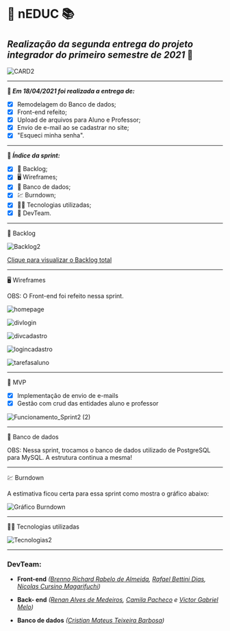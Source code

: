 # :book: nEDUC :books:

## **_Realização da segunda entrega do projeto integrador do primeiro semestre de 2021_** :rocket:



![CARD2](https://github.com/DevSlim001/API_NEDUC/blob/main/readassets/CARD2.png)



-----------------------------------

**:pushpin: _Em 18/04/2021 foi realizada a entrega de:_**

- [x] Remodelagem do Banco de dados;
- [x] Front-end refeito;
- [x] Upload de arquivos para Aluno e Professor;
- [x] Envio de e-mail ao se cadastrar no site;
- [x] "Esqueci minha senha".

---------------

**:pushpin: _Índice da sprint:_**

- [x] :book: Backlog;
- [x] :desktop_computer: Wireframes;
- [x] :dart: Banco de dados;
- [x] :chart: Burndown;
- [x] :man_technologist: Tecnologias utilizadas;
- [x] :busts_in_silhouette: DevTeam.

---------------------------------

:book: Backlog

![Backlog2](https://github.com/DevSlim001/API_NEDUC/blob/main/readassets/Backlog2.png)



<a href="https://drive.google.com/file/d/1DXNG6m5TAhoHdeisg2suA9b_R5UXp1fN/view?usp=sharing" target="__blank">Clique para visualizar o Backlog total</a>

--------------------------------------------------------------------------------------------------------------------

:desktop_computer: Wireframes

OBS: O Front-end foi refeito nessa sprint.

![homepage](https://github.com/DevSlim001/API_NEDUC/blob/sprint0/readassets/homepage.gif)

![divlogin](https://github.com/DevSlim001/API_NEDUC/blob/sprint0/readassets/divlogin.png)

![divcadastro](https://github.com/DevSlim001/API_NEDUC/blob/sprint0/readassets/divcadastro.png)

![logincadastro](https://github.com/DevSlim001/API_NEDUC/blob/sprint0/readassets/logincadastro.gif)

![tarefasaluno](https://github.com/DevSlim001/API_NEDUC/blob/sprint0/readassets/tarefasaluno.png)

--------------------------------------------------------------------------------------------------------------------
:dart: MVP

- [x] Implementação de envio de e-mails
- [x] Gestão com crud das entidades aluno e professor

![Funcionamento_Sprint2 (2)](https://github.com/DevSlim001/API_NEDUC/blob/main/readassets/Funcionamento_Sprint2%20(2).gif)

----------------
:dart: Banco de dados

OBS: Nessa sprint, trocamos o banco de dados utilizado de PostgreSQL para MySQL.
A estrutura continua a mesma!

--------------------------------------------------------------------------------------------------------------------
:chart: Burndown 

A estimativa ficou certa para essa sprint como mostra o gráfico abaixo:

![Gráfico Burndown](https://github.com/DevSlim001/API_NEDUC/blob/sprint_2/Burdownsprint2.png)

-------------

:man_technologist: Tecnologias utilizadas

![Tecnologias2](https://github.com/DevSlim001/API_NEDUC/blob/main/readassets/Tecnologias2.png)

----------------


### **DevTeam:**

- **Front-end** *(<a href="https://github.com/brennorichard" target="__blank">Brenno Richard Rabelo de Almeida</a>, <a href="https://github.com/Rafael-BD" target="__blank">Rafael Bettini Dias</a>, <a href="https://github.com/nicursino" target="__blank">Nicolas Cursino Magarifuchi</a>)*
- **Back- end** *(<a href="https://github.com/medrenan" target="__blank">Renan Alves de Medeiros</a>, <a href="https://github.com/camilaffpacheco" target="__blank">Camila Pacheco</a> e <a href="https://github.com/VGabrielMelo" target="__blank">Victor Gabriel Melo</a>)*

- **Banco de dados** *(<a href="https://github.com/CristianMateusTB" target="__blank">Cristian Mateus Teixeira Barbosa</a>)*
